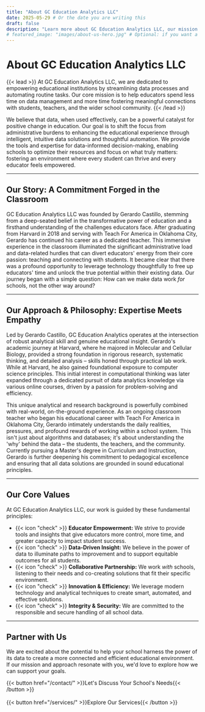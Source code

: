 ```yaml
---
title: "About GC Education Analytics LLC"
date: 2025-05-29 # Or the date you are writing this
draft: false
description: "Learn more about GC Education Analytics LLC, our mission to empower educators with data-driven solutions, and the vision of our founder, Gerardo Castillo."
# featured_image: "images/about-us-hero.jpg" # Optional: if you want a hero image for this page, place in assets/images/
---
```


# About GC Education Analytics LLC

{{< lead >}}
At GC Education Analytics LLC, we are dedicated to empowering educational institutions by streamlining data processes and automating routine tasks. Our core mission is to help educators spend less time on data management and more time fostering meaningful connections with students, teachers, and the wider school community.
{{< /lead >}}

We believe that data, when used effectively, can be a powerful catalyst for positive change in education. Our goal is to shift the focus from administrative burdens to enhancing the educational experience through intelligent, intuitive data solutions and thoughtful automation. We provide the tools and expertise for data-informed decision-making, enabling schools to optimize their resources and focus on what truly matters: fostering an environment where every student can thrive and every educator feels empowered.

---

## Our Story: A Commitment Forged in the Classroom

GC Education Analytics LLC was founded by Gerardo Castillo, stemming from a deep-seated belief in the transformative power of education and a firsthand understanding of the challenges educators face. After graduating from Harvard in 2018 and serving with Teach For America in Oklahoma City, Gerardo has continued his career as a dedicated teacher. This immersive experience in the classroom illuminated the significant administrative load and data-related hurdles that can divert educators' energy from their core passion: teaching and connecting with students. It became clear that there was a profound opportunity to leverage technology thoughtfully to free up educators' time and unlock the true potential within their existing data. Our journey began with a simple question: How can we make data work *for* schools, not the other way around?

---

## Our Approach & Philosophy: Expertise Meets Empathy

Led by Gerardo Castillo, GC Education Analytics operates at the intersection of robust analytical skill and genuine educational insight. Gerardo's academic journey at Harvard, where he majored in Molecular and Cellular Biology, provided a strong foundation in rigorous research, systematic thinking, and detailed analysis – skills honed through practical lab work. While at Harvard, he also gained foundational exposure to computer science principles. This initial interest in computational thinking was later expanded through a dedicated pursuit of data analytics knowledge via various online courses, driven by a passion for problem-solving and efficiency.

This unique analytical and research background is powerfully combined with real-world, on-the-ground experience. As an ongoing classroom teacher who began his educational career with Teach For America in Oklahoma City, Gerardo intimately understands the daily realities, pressures, and profound rewards of working within a school system. This isn't just about algorithms and databases; it's about understanding the 'why' behind the data – the students, the teachers, and the community. Currently pursuing a Master's degree in Curriculum and Instruction, Gerardo is further deepening his commitment to pedagogical excellence and ensuring that all data solutions are grounded in sound educational principles.


---

## Our Core Values

At GC Education Analytics LLC, our work is guided by these fundamental principles:

* {{< icon "check" >}} **Educator Empowerment:** We strive to provide tools and insights that give educators more control, more time, and greater capacity to impact student success.
* {{< icon "check" >}} **Data-Driven Insight:** We believe in the power of data to illuminate paths to improvement and to support equitable outcomes for all students.
* {{< icon "check" >}} **Collaborative Partnership:** We work *with* schools, listening to their needs and co-creating solutions that fit their specific environment.
* {{< icon "check" >}} **Innovation & Efficiency:** We leverage modern technology and analytical techniques to create smart, automated, and effective solutions.
* {{< icon "check" >}} **Integrity & Security:** We are committed to the responsible and secure handling of all school data.

---

## Partner with Us

We are excited about the potential to help your school harness the power of its data to create a more connected and efficient educational environment. If our mission and approach resonate with you, we'd love to explore how we can support your goals.

<div class="mt-6 text-center">
    {{< button href="/contact/" >}}Let's Discuss Your School's Needs{{< /button >}} <br> <br>
    {{< button href="/services/" >}}Explore Our Services{{< /button >}} 
    </div>
